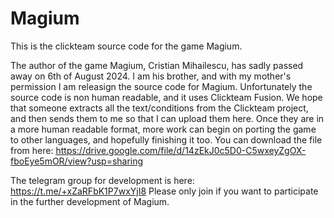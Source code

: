 # Magium
This is the clickteam source code for the game Magium.

The author of the game Magium, Cristian Mihailescu, has sadly passed away on 6th of August 2024.
I am his brother, and with my mother's permission I am releasign the source code for Magium. Unfortunately the source code is non human readable, and it uses Clickteam Fusion. We hope that someone extracts all the text/conditions from the Clickteam project, and then sends them to me so that I can upload them here. Once they are in a more human readable format, more work can begin on porting the game to other languages, and hopefully finishing it too.
You can download the file from here:
https://drive.google.com/file/d/14zEkJ0c5D0-C5wxeyZgOX-fboEye5mOR/view?usp=sharing

The telegram group for development is here: https://t.me/+xZaRFbK1P7wxYjI8 Please only join if you want to participate in the further development of Magium.
